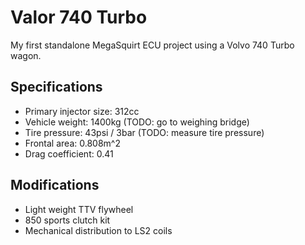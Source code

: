 # Valor 740 Turbo
My first standalone MegaSquirt ECU project using a Volvo 740 Turbo wagon.

## Specifications
- Primary injector size: 312cc
- Vehicle weight: 1400kg (TODO: go to weighing bridge)
- Tire pressure: 43psi / 3bar (TODO: measure tire pressure)
- Frontal area: 0.808m^2
- Drag coefficient: 0.41


## Modifications
- Light weight TTV flywheel
- 850 sports clutch kit
- Mechanical distribution to LS2 coils